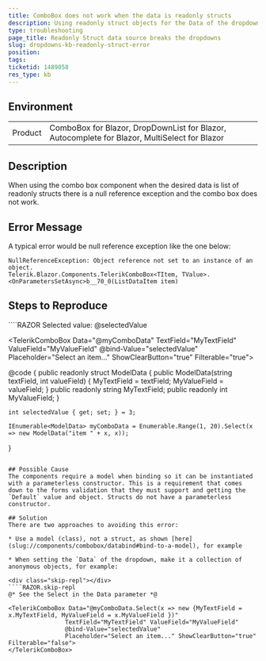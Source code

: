 ```yaml
---
title: ComboBox does not work when the data is readonly structs
description: Using readonly struct objects for the Data of the dropdowns causes errors
type: troubleshooting
page_title: Readonly Struct data source breaks the dropdowns
slug: dropdowns-kb-readonly-struct-error
position: 
tags: 
ticketid: 1489058
res_type: kb
---
```


## Environment
<table>
	<tbody>
		<tr>
			<td>Product</td>
			<td>ComboBox for Blazor, DropDownList for Blazor, Autocomplete for Blazor, MultiSelect for Blazor</td>
		</tr>
	</tbody>
</table>


## Description
When using the combo box component when the desired data is list of readonly structs there is a null reference exception and the combo box does not work.

## Error Message
A typical error would be null reference exception like the one below:

````C#.skip-repl
NullReferenceException: Object reference not set to an instance of an object.
Telerik.Blazor.Components.TelerikComboBox<TItem, TValue>.<OnParametersSetAsync>b__70_0(ListDataItem item)
````

## Steps to Reproduce

<div class="skip-repl"></div>
````RAZOR
Selected value: @selectedValue
<br />

<TelerikComboBox Data="@myComboData" TextField="MyTextField" ValueField="MyValueField" @bind-Value="selectedValue"
                 Placeholder="Select an item..." ShowClearButton="true" Filterable="true">
</TelerikComboBox>

@code {
    public readonly struct ModelData
    {
        public ModelData(string textField, int valueField)
        {
            MyTextField = textField;
            MyValueField = valueField;
        }
        public readonly string MyTextField;
        public readonly int MyValueField;
    }

    int selectedValue { get; set; } = 3;

    IEnumerable<ModelData> myComboData = Enumerable.Range(1, 20).Select(x => new ModelData("item " + x, x));
}
````

## Possible Cause
The components require a model when binding so it can be instantiated with a parameterless constructor. This is a requirement that comes down to the forms validation that they must support and getting the `Default` value and object. Structs do not have a parameterless constructor.

## Solution
There are two approaches to avoiding this error:

* Use a model (class), not a struct, as shown [here](slug://components/combobox/databind#bind-to-a-model), for example

* When setting the `Data` of the dropdown, make it a collection of anonymous objects, for example:

<div class="skip-repl"></div>
````RAZOR.skip-repl
@* See the Select in the Data parameter *@

<TelerikComboBox Data="@myComboData.Select(x => new {MyTextField = x.MyTextField, MyValueField = x.MyValueField })" 
                TextField="MyTextField" ValueField="MyValueField" 
                @bind-Value="selectedValue"
                Placeholder="Select an item..." ShowClearButton="true" Filterable="false">
</TelerikComboBox>
````

